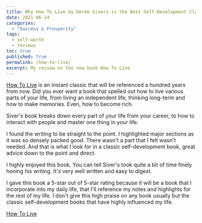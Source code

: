 ```yaml
---
title: Why How To Live by Derek Sivers is the Next Self-Development Classic You'll Reference for Life
date: 2021-06-24
categories:
  - "Success & Prosperity"
tags:
  - self-worth
  - reviews
toc: true
published: true
permalink: /how-to-live/
excerpt: My review on the new book How To Live
---
```

[How To Live](https://sive.rs/h) is an instant classic that will be referenced a hundred years from now. Did you ever want a book that spelled out how to live various parts of your life, from living an independent life, thinking long-term and how to make memories. Even, how to become rich.

Siver's book breaks down every part of your life from your career, to how to interact with people and master one thing in your life.

I found the writing to be straight to the point. I highlighted major sections as it was so densely packed good. There wasn't a part that I felt wasn't needed. And that is what I look for in a classic self-development book, great advice down to the point and direct.

I highly enjoyed this book. You can tell Siver's took quite a bit of time finely honing his writing. It's very well written and easy to digest.

I gave this book a 5-star out of 5-star rating because it will be a book that I incorporate into my daily life, that I'll reference my notes and highlights for the rest of my life. I don't give this high praise on any book usually but the classic self-development books that have highly influenced my life.

[How To Live](https://sive.rs/h)